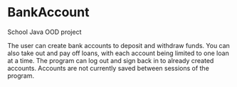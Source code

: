 # BankAccount
School Java OOD project

The user can create bank accounts to deposit and withdraw funds. You can also take out and pay off loans, with each account being limited to one loan at a time. The program can log out and sign back in to already created accounts.
Accounts are not currently saved between sessions of the program.
